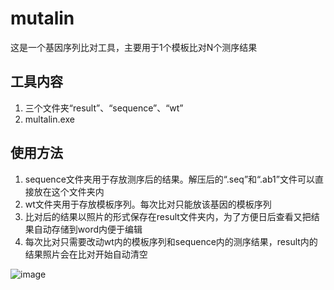 # mutalin
这是一个基因序列比对工具，主要用于1个模板比对N个测序结果

## 工具内容
1. 三个文件夹“result”、“sequence”、“wt”
2. multalin.exe

## 使用方法
1. sequence文件夹用于存放测序后的结果。解压后的“.seq”和“.ab1”文件可以直接放在这个文件夹内
2. wt文件夹用于存放模板序列。每次比对只能放该基因的模板序列
3. 比对后的结果以照片的形式保存在result文件夹内，为了方便日后查看又把结果自动存储到word内便于编辑
4. 每次比对只需要改动wt内的模板序列和sequence内的测序结果，result内的结果照片会在比对开始自动清空

![image](https://user-images.githubusercontent.com/113836412/190904212-6efd6790-153a-4b71-a174-9cb04ca284bc.png)
